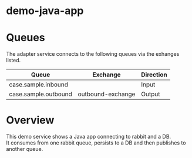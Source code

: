 # demo-java-app

# Queues

The adapter service connects to the following queues via the exhanges listed.

|Queue | Exchange | Direction |
|------|----------|-----------|
|case.sample.inbound |  | Input |
|case.sample.outbound | outbound-exchange | Output|

# Overview

This demo service shows a Java app connecting to rabbit and a DB.  
It consumes from one rabbit queue, persists to a DB and then publishes to another queue.
